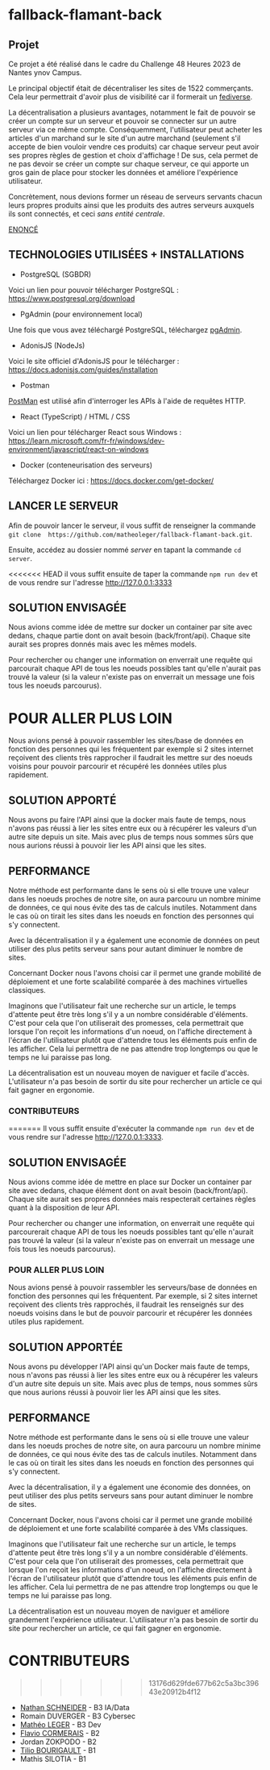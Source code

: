 # fallback-flamant-back

## Projet
Ce projet a été réalisé dans le cadre du Challenge 48 Heures 2023 de Nantes ynov Campus.

Le principal objectif était de décentraliser les sites de 1522 commerçants. Cela leur permettrait d'avoir plus de visibilité car il formerait un [fediverse]("https://serveur410.com/le-fediverse-cest-quoi-et-comment-lutiliser/").

La décentralisation a plusieurs avantages, notamment le fait de pouvoir se créer un compte sur un serveur et pouvoir se connecter sur un autre serveur via ce même compte. Conséquemment, l'utilisateur peut acheter les articles d'un marchand sur le site d'un autre marchand (seulement s'il accepte de bien vouloir vendre ces produits) car chaque serveur peut avoir ses propres règles de gestion et choix d'affichage ! De sus, cela permet de ne pas devoir se créer un compte sur chaque serveur, ce qui apporte un gros gain de place pour stocker les données et améliore l'expérience utilisateur.

Concrètement, nous devions former un réseau de serveurs servants chacun leurs propres produits ainsi que les produits des autres serveurs auxquels ils sont connectés, et ceci *sans entité centrale*.

[ENONCÉ](https://tardigrade.land/campus/0/module/7/assignment/0?share=72c63dde-8aac-4a34-8ca4-dc36851b137f)

## TECHNOLOGIES UTILISÉES + INSTALLATIONS

* PostgreSQL (SGBDR)

Voici un lien pour pouvoir télécharger PostgreSQL : https://www.postgresql.org/download

* PgAdmin (pour environnement local)

Une fois que vous avez téléchargé PostgreSQL, téléchargez [pgAdmin](https://www.postgresql.org/ftp/pgadmin/pgadmin4/v6.19/).

* AdonisJS (NodeJs)

Voici le site officiel d'AdonisJS pour le télécharger : https://docs.adonisjs.com/guides/installation

* Postman

[PostMan](https://www.postman.com/downloads/) est utilisé afin d'interroger les APIs à l'aide de requêtes HTTP.

* React (TypeScript) / HTML / CSS

Voici un lien pour télécharger React sous Windows : https://learn.microsoft.com/fr-fr/windows/dev-environment/javascript/react-on-windows

* Docker (conteneurisation des serveurs)

Téléchargez Docker ici : https://docs.docker.com/get-docker/

## LANCER LE SERVEUR 

Afin de pouvoir lancer le serveur, il vous suffit de renseigner la commande ``` git clone  https://github.com/matheoleger/fallback-flamant-back.git```.

Ensuite, accédez au dossier nommé *server* en tapant la commande ```cd server```.

<<<<<<< HEAD
il vous suffit ensuite de taper la commande ```npm run dev``` et de vous rendre sur l'adresse http://127.0.0.1:3333

## SOLUTION ENVISAGÉE

Nous avions comme idée de mettre sur docker un container par site avec dedans, chaque partie dont on avait besoin (back/front/api). Chaque site aurait ses propres donnés mais avec les mêmes models.

Pour rechercher ou changer une information on enverrait une requête qui parcourait chaque API de tous les noeuds possibles tant qu'elle n'aurait pas trouvé la valeur (si la valeur n'existe pas on enverrait un message une fois tous les noeuds parcourus).

# POUR ALLER PLUS LOIN 

Nous avions pensé à pouvoir rassembler les sites/base de données en fonction des personnes qui les fréquentent par exemple si 2 sites internet reçoivent des clients très rapprocher il faudrait les mettre sur des noeuds voisins pour pouvoir parcourir et récupéré les données utiles plus rapidement.

## SOLUTION APPORTÉ 

Nous avons pu faire l'API ainsi que la docker mais faute de temps, nous n'avons pas réussi à lier les sites entre eux ou à récupérer les valeurs d'un autre site depuis un site. Mais avec plus de temps nous sommes sûrs que nous aurions réussi à pouvoir lier les API ainsi que les sites.

## PERFORMANCE 

Notre méthode est performante dans le sens où si elle trouve une valeur dans les noeuds proches de notre site, on aura parcouru un nombre minime de données, ce qui nous évite des tas de calculs inutiles. Notamment dans le cas où on tirait les sites dans les noeuds en fonction des personnes qui s'y connectent. 

Avec la décentralisation il y a également une economie de données on peut utiliser des plus petits serveur sans pour autant diminuer le nombre de sites. 

Concernant Docker nous l'avons choisi car il permet une grande mobilité de déploiement et une forte scalabilité comparée à des machines virtuelles classiques.

Imaginons que l'utilisateur fait une recherche sur un article, le temps d'attente peut être très long s'il y a un nombre considérable d'éléments. C'est pour cela que l'on utiliserait des promesses, cela permettrait que lorsque l'on reçoit les informations d'un noeud, on l'affiche directement à l'écran de l'utilisateur plutôt que d'attendre tous les éléments puis enfin de les afficher. Cela lui permettra de ne pas attendre trop longtemps ou que le temps ne lui paraisse pas long.

La décentralisation est un nouveau moyen de naviguer et facile d'accès. L'utilisateur n'a pas besoin de sortir du site pour rechercher un article ce qui fait gagner en ergonomie.

### CONTRIBUTEURS
=======
Il vous suffit ensuite d'exécuter la commande ```npm run dev``` et de vous rendre sur l'adresse http://127.0.0.1:3333.

## SOLUTION ENVISAGÉE

Nous avions comme idée de mettre en place sur Docker un container par site avec dedans, chaque élément dont on avait besoin (back/front/api). Chaque site aurait ses propres données mais respecterait certaines règles quant à la disposition de leur API.

Pour rechercher ou changer une information, on enverrait une requête qui parcourerait chaque API de tous les noeuds possibles tant qu'elle n'aurait pas trouvé la valeur (si la valeur n'existe pas on enverrait un message une fois tous les noeuds parcourus).

### POUR ALLER PLUS LOIN 

Nous avions pensé à pouvoir rassembler les serveurs/base de données en fonction des personnes qui les fréquentent. Par exemple, si 2 sites internet reçoivent des clients très rapprochés, il faudrait les renseignés sur des noeuds voisins dans le but de pouvoir parcourir et récupérer les données utiles plus rapidement.

## SOLUTION APPORTÉE 

Nous avons pu développer l'API ainsi qu'un Docker mais faute de temps, nous n'avons pas réussi à lier les sites entre eux ou à récupérer les valeurs d'un autre site depuis un site. Mais avec plus de temps, nous sommes sûrs que nous aurions réussi à pouvoir lier les API ainsi que les sites.

## PERFORMANCE 

Notre méthode est performante dans le sens où si elle trouve une valeur dans les noeuds proches de notre site, on aura parcouru un nombre minime de données, ce qui nous évite des tas de calculs inutiles. Notamment dans le cas où on tirait les sites dans les noeuds en fonction des personnes qui s'y connectent.

Avec la décentralisation, il y a également une économie des données, on peut utiliser des plus petits serveurs sans pour autant diminuer le nombre de sites.

Concernant Docker, nous l'avons choisi car il permet une grande mobilité de déploiement et une forte scalabilité comparée à des VMs classiques.

Imaginons que l'utilisateur fait une recherche sur un article, le temps d'attente peut être très long s'il y a un nombre considérable d'éléments. C'est pour cela que l'on utiliserait des promesses, cela permettrait que lorsque l'on reçoit les informations d'un noeud, on l'affiche directement à l'écran de l'utilisateur plutôt que d'attendre tous les éléments puis enfin de les afficher. Cela lui permettra de ne pas attendre trop longtemps ou que le temps ne lui paraisse pas long.

La décentralisation est un nouveau moyen de naviguer et améliore grandement l'expérience utilisateur. L'utilisateur n'a pas besoin de sortir du site pour rechercher un article, ce qui fait gagner en ergonomie.

# CONTRIBUTEURS
>>>>>>> 13176d629fde677b62c5a3bc39643e20912b4f12

* [Nathan SCHNEIDER](https://github.com/NatSch45) - B3 IA/Data
* Romain DUVERGER - B3 Cybersec
* [Mathéo LEGER](https://github.com/matheoleger) - B3 Dev
* [Flavio CORMERAIS](https://github.com/FCORMERAIS) - B2
* Jordan ZOKPODO - B2
* [Tilio BOURIGAULT](https://github.com/Tilio44) - B1
* Mathis SILOTIA - B1
